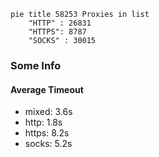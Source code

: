 
```mermaid
pie title 58253 Proxies in list
    "HTTP" : 26831
    "HTTPS": 8787
    "SOCKS" : 30015
```

### Some Info
#### Average Timeout

- mixed: 3.6s
- http: 1.8s
- https: 8.2s
- socks: 5.2s
